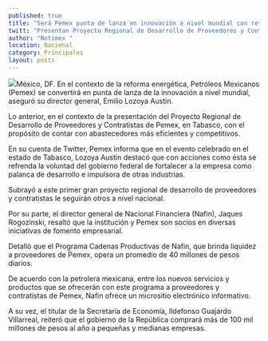 ```yaml
---
published: true
title: "Será Pemex punta de lanza en innovación a nivel mundial con reformas: Lozoya"
twitt: "Presentan Proyecto Regional de Desarrollo de Proveedores y Contratistas de la paraestatal, en Tabasco, con el propósito de contar con abastecedores más eficientes y competitivos"
author: "Notimex "
location: Nacional
category: Principales
layout: posts
---
```


![](http://i.imgur.com/wE1P8WTm.jpg)México, DF. En el contexto de la reforma energética, Petróleos Mexicanos (Pemex) se convertirá en punta de lanza de la innovación a nivel mundial, aseguró su director general, Emilio Lozoya Austin.

Lo anterior, en el contexto de la presentación del Proyecto Regional de Desarrollo de Proveedores y Contratistas de Pemex, en Tabasco, con el propósito de contar con abastecedores más eficientes y competitivos.

En su cuenta de Twitter, Pemex informa que en el evento celebrado en el estado de Tabasco, Lozoya Austin destacó que con acciones como ésta se refrenda la voluntad del gobierno federal de fortalecer a la empresa como palanca de desarrollo e impulsora de otras industrias.

Subrayó a este primer gran proyecto regional de desarrollo de proveedores y contratistas le seguirán otros a nivel nacional.

Por su parte, el director general de Nacional Financiera (Nafin), Jaques Rogozinski, resaltó que la institución y Pemex son socios en diversas iniciativas de fomento empresarial.

Detalló que el Programa Cadenas Productivas de Nafin, que brinda liquidez a proveedores de Pemex, opera un promedio de 40 millones de pesos diarios.

De acuerdo con la petrolera mexicana, entre los nuevos servicios y productos que se ofrecerán con este programa a proveedores y contratistas de Pemex, Nafin ofrece un micrositio electrónico informativo.

A su vez, el titular de la Secretaría de Economía, Ildefonso Guajardo Villarreal, reiteró que el gobierno de la República comprará más de 100 mil millones de pesos al año a pequeñas y medianas empresas.
